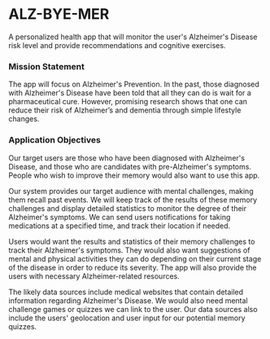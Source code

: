 # ALZ-BYE-MER
A personalized health app that will monitor the user's Alzheimer's Disease risk level and provide recommendations and cognitive exercises.

### Mission Statement

The app will focus on Alzheimer's Prevention.
In the past, those diagnosed with Alzheimer's Disease have been told that all they can do is wait for a pharmaceutical cure.  However, promising research shows that one can reduce their risk of Alzheimer’s and dementia through simple lifestyle changes. 

### Application Objectives

Our target users are those who have been diagnosed with Alzheimer's Disease, and those who are candidates with pre-Alzheimer's symptoms.  People who wish to improve their memory would also want to use this app.

Our system provides our target audience with mental challenges, making them recall past events.  We will keep track of the results of these memory challenges and display detailed statistics to monitor the degree of their Alzheimer's symptoms.  We can send users notifications for taking medications at a specified time, and track their location if needed.

Users would want the results and statistics of their memory challenges to track their Alzheimer's symptoms.  They would also want suggestions of mental and physical activities they can do depending on their current stage of the disease in order to reduce its severity. The app will also provide the users with necessary Alzheimer-related resources.

The likely data sources include medical websites that contain detailed information regarding Alzheimer's Disease.  We would also need mental challenge games or quizzes we can link to the user.  Our data sources also include the users' geolocation and user input for our potential memory quizzes. 
